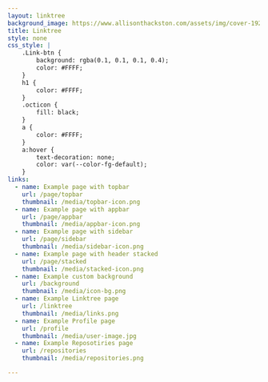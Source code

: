 ```yaml
---
layout: linktree
background_image: https://www.allisonthackston.com/assets/img/cover-1920.jpg
title: Linktree
style: none
css_style: |
    .Link-btn {
        background: rgba(0.1, 0.1, 0.1, 0.4);
        color: #FFFF;
    }
    h1 {
        color: #FFFF;
    }
    .octicon {
        fill: black;
    }
    a {
        color: #FFFF;
    }
    a:hover {
        text-decoration: none;
        color: var(--color-fg-default);
    }
links:
  - name: Example page with topbar
    url: /page/topbar
    thumbnail: /media/topbar-icon.png
  - name: Example page with appbar
    url: /page/appbar
    thumbnail: /media/appbar-icon.png
  - name: Example page with sidebar
    url: /page/sidebar
    thumbnail: /media/sidebar-icon.png
  - name: Example page with header stacked
    url: /page/stacked
    thumbnail: /media/stacked-icon.png
  - name: Example custom background
    url: /background
    thumbnail: /media/icon-bg.png
  - name: Example Linktree page
    url: /linktree
    thumbnail: /media/links.png
  - name: Example Profile page
    url: /profile
    thumbnail: /media/user-image.jpg
  - name: Example Reposotiries page
    url: /repositories
    thumbnail: /media/repositories.png

---
```


